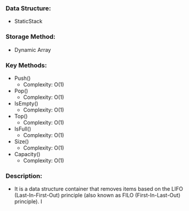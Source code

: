 ### Data Structure: 
+ StaticStack
### Storage Method: 
+ Dynamic Array
### Key Methods:
+ Push()  
	+ Complexity: O(1)
+ Pop()
	+ Complexity: O(1)
+ IsEmpty()
	+ Complexity: O(1)
+ Top()
	+ Complexity: O(1)
+ IsFull() 
	+ Complexity: O(1)
+ Size()
	+ Complexity: O(1)
+ Capacity() 
	+ Complexity: O(1)
### Description: 
+ It is a data structure container that 
removes items based on the LIFO 
(Last-In-First-Out) principle (also known
as FILO (First-In-Last-Out) principle).   I

